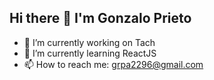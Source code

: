## Hi there 👋 I'm Gonzalo Prieto

- 🔭 I’m currently working on Tach
- 🌱 I’m currently learning ReactJS
- 📫 How to reach me: grpa2296@gmail.com
<!--
- 👯 I’m looking to collaborate on ...
- 🤔 I’m looking for help with ...
- 💬 Ask me about ...
- 😄 Pronouns: ...
- ⚡ Fun fact: ...
-->
